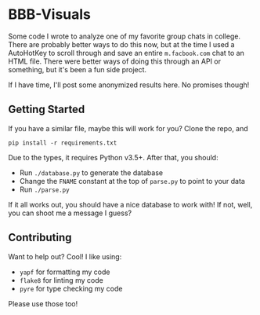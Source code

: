 # BBB-Visuals

Some code I wrote to analyze one of my favorite group chats in college. There
are probably better ways to do this now, but at the time I used a AutoHotKey to
scroll through and save an entire `m.facbook.com` chat to an HTML file. There
were better ways of doing this through an API or something, but it's been a
fun side project.

If I have time, I'll post some anonymized results here. No promises though!

## Getting Started

If you have a similar file, maybe this will work for you? Clone the repo, and

```
pip install -r requirements.txt
```

Due to the types, it requires Python v3.5+. After that, you should:

* Run `./database.py` to generate the database
* Change the `FNAME` constant at the top of `parse.py` to point to your data
* Run `./parse.py`

If it all works out, you should have a nice database to work with! If not,
well, you can shoot me a message I guess?

## Contributing

Want to help out? Cool! I like using:

* `yapf` for formatting my code
* `flake8` for linting my code
* `pyre` for type checking my code

Please use those too!
